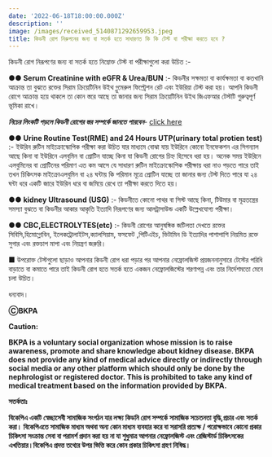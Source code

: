 ```yaml
---
date: '2022-06-18T18:00:00.000Z'
description: ''
image: /images/received_5140871292659953.jpeg
title: কিডনী রোগ নিরুপনের জন্য বা সতর্ক হতে সাধারণত কি কি টেস্ট বা পরীক্ষা করতে হবে ?
---
```




কিডনী রোগ নিরূপণের জন্য বা সতর্ক হতে নিম্নোক্ত টেস্ট বা পরীক্ষাগুলো করা উচিত :-

**●● Serum Creatinine with eGFR & Urea/BUN** :- কিডনীর সক্ষমতা বা কার্যক্ষমতা বা কতখানি আক্রান্ত তা বুঝতে রক্তের সিরাম ক্রিয়েটিনিন উইথ গ্লুমেরুল ফিল্ট্রেশন রেট এবং ইউরিয়া টেস্ট করা হয়। আপনি কিডনী রোগে আক্রান্ত হয়ে থাকলে তা কোন স্তরে আছে তা জানার জন্য সিরাম ক্রিয়েটিনিন উইথ জিএফআর টেস্টটি গুরুত্বপূর্ণ ভূমিকা রাখে।

**_নিচের লিংকটি পড়লে কিডনী রোগের স্তর সম্পর্কে জানতে পারবেন_**- [click here](https://bkpa.net/%E0%A6%95%E0%A6%BF%E0%A6%A1%E0%A6%A8%E0%A6%BF-%E0%A6%B0%E0%A7%8B%E0%A6%97%E0%A7%87%E0%A6%B0-%E0%A6%B8%E0%A7%8D%E0%A6%9F%E0%A7%87%E0%A6%9C-%E0%A6%AA%E0%A6%B0%E0%A7%8D%E0%A6%AF%E0%A6%BE%E0%A7%9F-%E0%A6%85%E0%A6%97%E0%A7%8D%E0%A6%B0%E0%A6%97%E0%A6%A4%E0%A6%BF%E0%A6%B0-%E0%A6%AA%E0%A6%B0%E0%A7%8D%E0%A6%AC/)

**●● Urine Routine Test(RME) and 24 Hours UTP(urinary total protien test)** :- ইউরিন রুটিন মাইক্রোস্কোপিক পরীক্ষা করা উচিত যার মাধ্যমে বোঝা যায় ইউরিনে কোনো ইনফেকশন এর সিগন্যাল আছে কিনা বা ইউরিনে এলবুমিন বা প্রোটিন যাচ্ছে কিনা যা কিডনী রোগের চিহ্ন হিসেবে ধরা হয়। অনেক সময় ইউরিনে এলবুমিনের বা প্রোটিনের পরিমাণ এত কম আসে যে সাধারণ রুটিন মাইক্রোস্কোপিক পরীক্ষায় ধরা নাও পড়তে পারে তাই তখন চিকিৎসক মাইক্রোএলবুমিন বা ২৪ ঘন্টায় কি পরিমান মূত্রে প্রোটিন যাচ্ছে তা জানার জন্য টেস্ট দিতে পারে যা ২৪ ঘন্টা ধরে একটি জারে ইউরিন ধরে বা জমিয়ে রেখে তা পরীক্ষা করতে দিতে হয়।

**●● kidney Ultrasound (USG)** :- কিডনীতে কোনো পাথর বা সিস্ট আছে কিনা, টিউমার বা মূত্রতন্ত্রের সমস্যা বুঝতে বা কিডনীর আকার আকৃতি ইত্যাদি নিরূপণের জন্য আলট্রাসাউন্ড একটি উল্লেখযোগ্য পরীক্ষা।

**●● CBC,ELECTROLYTES(etc)** :- কিডনী রোগের আনুষঙ্গিক জটিলতা দেখতে রক্তের সিবিসি,হিমোগ্লোবিন, ইলেকট্রোলাইটস,ক্যালসিয়াম, ফসফেট ,পিটিএইচ, ভিটামিন ডি ইত্যাদির পাশাপাশি নিয়মিত রক্তে সুগার এবং রক্তচাপ মাপা এবং নিয়ন্ত্রণ জরুরি।

■ উপরোক্ত টেস্টগুলো ছাড়াও আপনার কিডনী রোগ ধরা পড়ার পর আপনার নেফ্রোলজিস্ট প্রয়জননানুসারে টেস্টের পরিধি বাড়াতে বা কমাতে পারে তাই কিডনী রোগ হতে সতর্ক হতে একজন নেফ্রোলজিস্টের শরণাপন্ন এবং তার নির্দেশমতো মেনে চলা উচিত।

ধন্যবাদ।

**ⒸBKPA**

**Caution:**

**BKPA is a voluntary social organization whose mission is to raise awareness, promote and share knowledge about kidney disease. BKPA does not provide any kind of medical advice directly or indirectly through social media or any other platform which should only be done by the nephrologist or registered doctor. This is prohibited to take any kind of medical treatment based on the information provided by BKPA.**

**সতর্কতাঃ**

**বিকেপিএ একটি স্বেচ্ছাসেবী সামাজিক সংগঠন যার লক্ষ্য কিডনি রোগ সম্পর্কে সামাজিক সচেতনতা বৃদ্ধি,প্রচার এবং সতর্ক করা। বিকেপিএতে সামাজিক মাধ্যম অথবা অন্য কোন মাধ্যম ব্যবহার করে বা সরাসরি প্রত্যক্ষ / পরোক্ষভাবে কোনো প্রকার চিকিৎসা সংক্রান্ত সেবা বা পরামর্শ প্রদান করা হয় না যা শুধুমাত্র আপনার নেফ্রোলজিস্ট এবং রেজিস্টার্ড চিকিৎসকের এখতিয়ার।বিকেপিএ প্রদত্ত তথ্যের উপর ভিত্তি করে কোন প্রকার চিকিৎসা গ্রহণ নিষিদ্ধ।**
